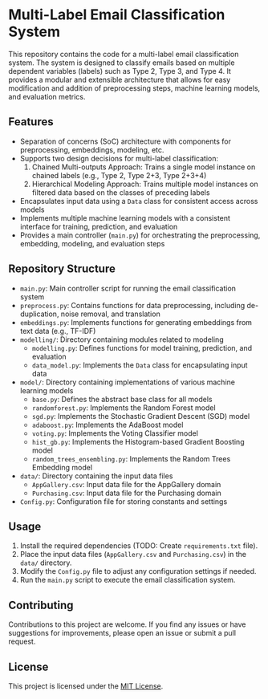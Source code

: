 # Multi-Label Email Classification System

This repository contains the code for a multi-label email classification system. The system is designed to classify emails based on multiple dependent variables (labels) such as Type 2, Type 3, and Type 4. It provides a modular and extensible architecture that allows for easy modification and addition of preprocessing steps, machine learning models, and evaluation metrics.

## Features

- Separation of concerns (SoC) architecture with components for preprocessing, embeddings, modeling, etc.
- Supports two design decisions for multi-label classification:
  1. Chained Multi-outputs Approach: Trains a single model instance on chained labels (e.g., Type 2, Type 2+3, Type 2+3+4)
  2. Hierarchical Modeling Approach: Trains multiple model instances on filtered data based on the classes of preceding labels
- Encapsulates input data using a `Data` class for consistent access across models
- Implements multiple machine learning models with a consistent interface for training, prediction, and evaluation
- Provides a main controller (`main.py`) for orchestrating the preprocessing, embedding, modeling, and evaluation steps

## Repository Structure

- `main.py`: Main controller script for running the email classification system
- `preprocess.py`: Contains functions for data preprocessing, including de-duplication, noise removal, and translation
- `embeddings.py`: Implements functions for generating embeddings from text data (e.g., TF-IDF)
- `modelling/`: Directory containing modules related to modeling
  - `modelling.py`: Defines functions for model training, prediction, and evaluation
  - `data_model.py`: Implements the `Data` class for encapsulating input data
- `model/`: Directory containing implementations of various machine learning models
  - `base.py`: Defines the abstract base class for all models
  - `randomforest.py`: Implements the Random Forest model
  - `sgd.py`: Implements the Stochastic Gradient Descent (SGD) model
  - `adaboost.py`: Implements the AdaBoost model
  - `voting.py`: Implements the Voting Classifier model
  - `hist_gb.py`: Implements the Histogram-based Gradient Boosting model
  - `random_trees_ensembling.py`: Implements the Random Trees Embedding model
- `data/`: Directory containing the input data files
  - `AppGallery.csv`: Input data file for the AppGallery domain
  - `Purchasing.csv`: Input data file for the Purchasing domain
- `Config.py`: Configuration file for storing constants and settings

## Usage

1. Install the required dependencies (TODO: Create `requirements.txt` file).
2. Place the input data files (`AppGallery.csv` and `Purchasing.csv`) in the `data/` directory.
3. Modify the `Config.py` file to adjust any configuration settings if needed.
4. Run the `main.py` script to execute the email classification system.

## Contributing

Contributions to this project are welcome. If you find any issues or have suggestions for improvements, please open an issue or submit a pull request.

## License

This project is licensed under the [MIT License](LICENSE).
